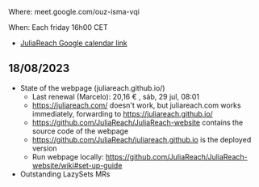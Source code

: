Where: meet.google.com/ouz-isma-vqi

When: Each friday 16h00 CET
  - [JuliaReach Google calendar link](https://calendar.google.com/calendar/u/2?cid=anVsaWFyZWFjaC5kZXZAZ21haWwuY29t)

## 18/08/2023

- State of the webpage (juliareach.github.io/)
  - Last renewal (Marcelo): 20,16 € , sáb, 29 jul, 08:01
  - https://juliareach.com/ doesn't work, but juliareach.com works immediately, forwarding to https://juliareach.github.io/
  - https://github.com/JuliaReach/JuliaReach-website contains the source code of the webpage
  - https://github.com/JuliaReach/juliareach.github.io is the deployed version
  - Run webpage locally: https://github.com/JuliaReach/JuliaReach-website/wiki#set-up-guide
- Outstanding LazySets MRs 
